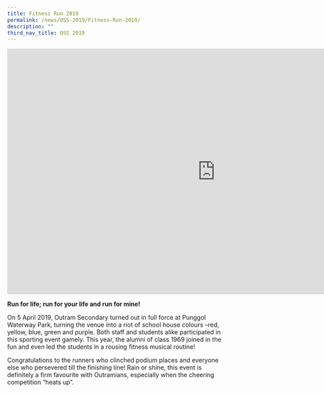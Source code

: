 ```yaml
---
title: Fitness Run 2019
permalink: /news/OSS-2019/Fitness-Run-2019/
description: ""
third_nav_title: OSS 2019
---
```

<iframe allowfullscreen="true" height="569" width="960" frameborder="0" src="https://docs.google.com/presentation/d/e/2PACX-1vTuoYgarUlhol7cseSmBxUBtw7Jg7KiZwAto5q8dRK7agHvmiZNqWYT4RJf6YQUsuiDrKMWzT6NsHJP/embed?start=false&amp;loop=false&amp;delayms=3000"></iframe>

**Run for life; run for your life and run for mine!**  
  
On 5 April 2019, Outram Secondary turned out in full force at Punggol Waterway Park, turning the venue into a riot of school house colours –red, yellow, blue, green and purple. Both staff and students alike participated in this sporting event gamely. This year, the alumni of class 1969 joined in the fun and even led the students in a rousing fitness musical routine!  
  
Congratulations to the runners who clinched podium places and everyone else who persevered till the finishing line! Rain or shine, this event is definitely a firm favourite with Outramians, especially when the cheering competition “heats up”.